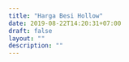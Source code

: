 ```yaml
---
title: "Harga Besi Hollow"
date: 2019-08-22T14:20:31+07:00
draft: false
layout: ""
description: ""
---
```



